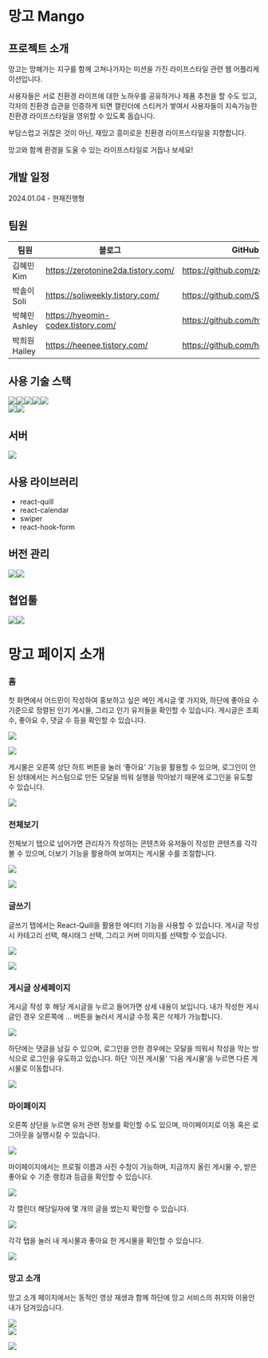 # 망고 Mango

## <b>프로젝트 소개</b>

망고는 망해가는 지구를 함께 고쳐나가자는 미션을 가진 라이프스타일 관련 웹 어플리케이션입니다.

사용자들은 서로 친환경 라이프에 대한 노하우를 공유하거나 제품 추천을 할 수도 있고,
각자의 친환경 습관을 인증하게 되면 캘린더에 스티커가 쌓여서
사용자들이 지속가능한 친환경 라이프스타일을 영위할 수 있도록 돕습니다.

부담스럽고 귀찮은 것이 아닌, 재밌고 흥미로운 친환경 라이프스타일을 지향합니다.

망고와 함께 환경을 도울 수 있는 라이프스타일로 거듭나 보세요!

## <b>개발 일정</b>

2024.01.04 - 현재진행형

## <b>팀원</b>

| 팀원   | 블로그                             | GitHub                        |
| ------ | ---------------------------------- | ----------------------------- |
| 김혜민 Kim    | https://zerotonine2da.tistory.com/ | https://github.com/zerotonine2da |
| 박솔이 Soli   | https://soliweekly.tistory.com/    | https://github.com/Solyi-Park    |
| 박혜민 Ashley | https://hyeomin-codex.tistory.com/ | https://github.com/hyeomin       |
| 박희원 Hailey | https://heenee.tistory.com/        | https://github.com/heeneeee      |

## <b>사용 기술 스택</b>

<img src="https://img.shields.io/badge/HTML5-E34F26?style=for-the-badge&logo=html5&logoColor=white"><img src="https://img.shields.io/badge/CSS3-1572B6?style=for-the-badge&logo=css3&logoColor=white"><img src="https://img.shields.io/badge/JavaScript-323330?style=for-the-badge&logo=javascript&logoColor=F7DF1E"><img src="https://img.shields.io/badge/React-20232A?style=for-the-badge&logo=react&logoColor=61DAFB"><img src="https://img.shields.io/badge/TypeScript-007ACC?style=for-the-badge&logo=typescript&logoColor=white"><br/>
<img src="https://img.shields.io/badge/React_Query-FF4154?style=for-the-badge&logo=React_Query&logoColor=white"><img src="https://img.shields.io/badge/Recoil-3578E5?style=for-the-badge&logo=Recoil&logoColor=black">

## 서버

 <img src="https://img.shields.io/badge/Firebase-FFCA28?style=for-the-badge&logo=Firebase&logoColor=black">

## 사용 라이브러리

- react-quill
- react-calendar
- swiper
- react-hook-form

## <b>버전 관리</b>

<img src="https://img.shields.io/badge/GitHub-100000?style=for-the-badge&logo=github&logoColor=white"><img src="https://img.shields.io/badge/GIT-E44C30?style=for-the-badge&logo=git&logoColor=white">

## 협업툴

<img src="https://img.shields.io/badge/Figma-F24E1E?style=for-the-badge&logo=figma&logoColor=white"><img src="https://img.shields.io/badge/Slack-4A154B?style=for-the-badge&logo=slack&logoColor=white">

# 망고 페이지 소개

### 홈

첫 화면에서 어드민이 작성하여 홍보하고 싶은 메인 게시글 몇 가지와, 하단에 좋아요 수 기준으로 정렬된 인기 게시물, 그리고 인기 유저들을 확인할 수 있습니다. 게시글은 조회 수, 좋아요 수, 댓글 수 등을 확인할 수 있습니다.

<img src="https://www.notion.so/image/https%3A%2F%2Fprod-files-secure.s3.us-west-2.amazonaws.com%2F457d2ba3-559d-441c-ad2f-bf019c7cecf6%2Fb6f44bb3-45ec-4de9-a265-cad55d41740b%2FUntitled.png?table=block&id=fbb6db1b-7889-426e-b6a2-fe9d9b3d640b&spaceId=457d2ba3-559d-441c-ad2f-bf019c7cecf6&width=1760&userId=075cff0c-eee6-41db-acc0-a9e19d382b31&cache=v2">

<img src="https://www.notion.so/image/https%3A%2F%2Fprod-files-secure.s3.us-west-2.amazonaws.com%2F457d2ba3-559d-441c-ad2f-bf019c7cecf6%2F35851987-8c80-499d-b45d-2bfa97e3c7fb%2FUntitled.png?table=block&id=b8011682-7ad0-4ab8-8632-c08b18834b56&spaceId=457d2ba3-559d-441c-ad2f-bf019c7cecf6&width=1760&userId=075cff0c-eee6-41db-acc0-a9e19d382b31&cache=v2"></br>

게시물은 오른쪽 상단 하트 버튼을 눌러 ‘좋아요’ 기능을 활용할 수 있으며, 로그인이 안된 상태에서는 커스텀으로 만든 모달을 띄워 실행을 막아놨기 때문에 로그인을 유도할 수 있습니다.

<img src="https://www.notion.so/image/https%3A%2F%2Fprod-files-secure.s3.us-west-2.amazonaws.com%2F457d2ba3-559d-441c-ad2f-bf019c7cecf6%2F53ff2c98-4a2e-47f5-8932-55132606727a%2FUntitled.png?table=block&id=a4cf2283-7d61-45c8-af75-f058cc92eb1b&spaceId=457d2ba3-559d-441c-ad2f-bf019c7cecf6&width=1760&userId=075cff0c-eee6-41db-acc0-a9e19d382b31&cache=v2"></br>

### 전체보기

전체보기 탭으로 넘어가면 관리자가 작성하는 콘텐츠와 유저들이 작성한 콘텐츠를 각각 볼 수 있으며, 더보기 기능을 활용하여 보여지는 게시물 수를 조절합니다.

<img src="https://www.notion.so/image/https%3A%2F%2Fprod-files-secure.s3.us-west-2.amazonaws.com%2F457d2ba3-559d-441c-ad2f-bf019c7cecf6%2F0070bbbf-f25c-4d40-b812-ff97b32caf6e%2FUntitled.png?table=block&id=3e852c6f-8ebb-4a5e-a3c0-97397ea0481d&spaceId=457d2ba3-559d-441c-ad2f-bf019c7cecf6&width=1760&userId=075cff0c-eee6-41db-acc0-a9e19d382b31&cache=v2"></br>

<img src="https://www.notion.so/image/https%3A%2F%2Fprod-files-secure.s3.us-west-2.amazonaws.com%2F457d2ba3-559d-441c-ad2f-bf019c7cecf6%2F6a4e0f66-40cf-4eca-9078-a92af0daafaf%2FUntitled.png?table=block&id=d11a2540-fd75-475b-96fb-9b996228e582&spaceId=457d2ba3-559d-441c-ad2f-bf019c7cecf6&width=1760&userId=075cff0c-eee6-41db-acc0-a9e19d382b31&cache=v2"></br>

### 글쓰기

글쓰기 탭에서는 React-Quill을 활용한 에디터 기능을 사용할 수 있습니다. 게시글 작성 시 카테고리 선택, 해시태그 선택, 그리고 커버 이미지를 선택할 수 있습니다.

<img src="https://www.notion.so/image/https%3A%2F%2Fprod-files-secure.s3.us-west-2.amazonaws.com%2F457d2ba3-559d-441c-ad2f-bf019c7cecf6%2F7e938847-0531-416d-8a43-05caa64b111d%2FUntitled.png?table=block&id=8e15d574-49ab-46d5-8315-2b192cdf9c13&spaceId=457d2ba3-559d-441c-ad2f-bf019c7cecf6&width=1760&userId=075cff0c-eee6-41db-acc0-a9e19d382b31&cache=v2"></br>

<img src="https://www.notion.so/image/https%3A%2F%2Fprod-files-secure.s3.us-west-2.amazonaws.com%2F457d2ba3-559d-441c-ad2f-bf019c7cecf6%2F34ecd6f7-2464-44c6-9098-5ed1e65b350a%2FUntitled.png?table=block&id=9dd184a0-4a4a-44dc-840f-881f09b58086&spaceId=457d2ba3-559d-441c-ad2f-bf019c7cecf6&width=1760&userId=075cff0c-eee6-41db-acc0-a9e19d382b31&cache=v2"></br>

### 게시글 상세페이지

게시글 작성 후 해당 게시글을 누르고 들어가면 상세 내용이 보입니다. 내가 작성한 게시글인 경우 오른쪽에 … 버튼을 눌러서 게시글 수정 혹은 삭제가 가능합니다.

<img src="https://www.notion.so/image/https%3A%2F%2Fprod-files-secure.s3.us-west-2.amazonaws.com%2F457d2ba3-559d-441c-ad2f-bf019c7cecf6%2Fda6befd5-c20d-45b1-a367-6dd06e3be119%2FUntitled.png?table=block&id=fab0fa2a-975e-4788-ba2f-fd22892e02c9&spaceId=457d2ba3-559d-441c-ad2f-bf019c7cecf6&width=1760&userId=075cff0c-eee6-41db-acc0-a9e19d382b31&cache=v2"></br>

하단에는 댓글을 남길 수 있으며, 로그인을 안한 경우에는 모달을 띄워서 작성을 막는 방식으로 로그인을 유도하고 있습니다. 하단 ‘이전 게시물’ ‘다음 게시물’을 누르면 다른 게시물로 이동합니다.

<img src="https://www.notion.so/image/https%3A%2F%2Fprod-files-secure.s3.us-west-2.amazonaws.com%2F457d2ba3-559d-441c-ad2f-bf019c7cecf6%2F346738fe-a21b-4dba-ae8f-38c1a423328a%2FUntitled.png?table=block&id=94d42dc9-003f-4725-8913-819b8b4be6b3&spaceId=457d2ba3-559d-441c-ad2f-bf019c7cecf6&width=1760&userId=075cff0c-eee6-41db-acc0-a9e19d382b31&cache=v2"></br>

### 마이페이지

오른쪽 상단을 누르면 유저 관련 정보를 확인할 수도 있으며, 마이페이지로 이동 혹은 로그아웃을 실행시킬 수 있습니다.

<img src="https://www.notion.so/image/https%3A%2F%2Fprod-files-secure.s3.us-west-2.amazonaws.com%2F457d2ba3-559d-441c-ad2f-bf019c7cecf6%2F8101a014-df2b-4114-9653-010bda798c90%2FUntitled.png?table=block&id=f4f66c60-849b-4f13-bad2-7d1e48f588cc&spaceId=457d2ba3-559d-441c-ad2f-bf019c7cecf6&width=1760&userId=075cff0c-eee6-41db-acc0-a9e19d382b31&cache=v2"></br>

마이페이지에서는 프로필 이름과 사진 수정이 가능하며, 지금까지 올린 게시물 수, 받은 좋아요 수 기준 랭킹과 등급을 확인할 수 있습니다.

<img src="https://www.notion.so/image/https%3A%2F%2Fprod-files-secure.s3.us-west-2.amazonaws.com%2F457d2ba3-559d-441c-ad2f-bf019c7cecf6%2F694c1dd1-71f2-4e58-ba6a-07fc34708fee%2FUntitled.png?table=block&id=a87fb334-5d11-4288-8a0d-fe71bfe3fac4&spaceId=457d2ba3-559d-441c-ad2f-bf019c7cecf6&width=1760&userId=075cff0c-eee6-41db-acc0-a9e19d382b31&cache=v2"></br>

각 캘린더 해당일자에 몇 개의 글을 썼는지 확인할 수 있습니다.

<img src="https://www.notion.so/image/https%3A%2F%2Fprod-files-secure.s3.us-west-2.amazonaws.com%2F457d2ba3-559d-441c-ad2f-bf019c7cecf6%2F12a8fcde-42c7-4534-8df8-dda4e0e77ae4%2FUntitled.png?table=block&id=3a5f2229-9886-495e-971c-1bab1e5d1154&spaceId=457d2ba3-559d-441c-ad2f-bf019c7cecf6&width=1760&userId=075cff0c-eee6-41db-acc0-a9e19d382b31&cache=v2"></br>

각각 탭을 눌러 내 게시물과 좋아요 한 게시물을 확인할 수 있습니다.

<img src="https://www.notion.so/image/https%3A%2F%2Fprod-files-secure.s3.us-west-2.amazonaws.com%2F457d2ba3-559d-441c-ad2f-bf019c7cecf6%2F0b63e503-a3e2-457a-98db-903212f2c7b8%2FUntitled.png?table=block&id=585c76ee-9221-4058-b98f-86ed82db0667&spaceId=457d2ba3-559d-441c-ad2f-bf019c7cecf6&width=1760&userId=075cff0c-eee6-41db-acc0-a9e19d382b31&cache=v2"></br>

### 망고 소개

망고 소개 페이지에서는 동적인 영상 재생과 함께 하단에 망고 서비스의 취지와 이용안내가 담겨있습니다.

<img src="https://www.notion.so/image/https%3A%2F%2Fprod-files-secure.s3.us-west-2.amazonaws.com%2F457d2ba3-559d-441c-ad2f-bf019c7cecf6%2Fc80a2efd-de83-45f0-a5d8-d8add28cb654%2FUntitled.png?table=block&id=8d899dac-2057-486b-95a4-7babfaf38911&spaceId=457d2ba3-559d-441c-ad2f-bf019c7cecf6&width=1760&userId=075cff0c-eee6-41db-acc0-a9e19d382b31&cache=v2"></br>
<img src="https://www.notion.so/image/https%3A%2F%2Fprod-files-secure.s3.us-west-2.amazonaws.com%2F457d2ba3-559d-441c-ad2f-bf019c7cecf6%2Fc0038b84-e6a5-4cc7-9a2a-1c0824abd42e%2FUntitled.png?table=block&id=0b13837d-5adb-4747-acaa-d0151c6b4488&spaceId=457d2ba3-559d-441c-ad2f-bf019c7cecf6&width=1760&userId=075cff0c-eee6-41db-acc0-a9e19d382b31&cache=v2"></br>

<img src="https://www.notion.so/image/https%3A%2F%2Fprod-files-secure.s3.us-west-2.amazonaws.com%2F457d2ba3-559d-441c-ad2f-bf019c7cecf6%2F0070bbbf-f25c-4d40-b812-ff97b32caf6e%2FUntitled.png?table=block&id=3e852c6f-8ebb-4a5e-a3c0-97397ea0481d&spaceId=457d2ba3-559d-441c-ad2f-bf019c7cecf6&width=1760&userId=075cff0c-eee6-41db-acc0-a9e19d382b31&cache=v2"></br>
